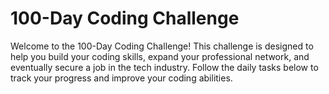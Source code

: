 # 100-Day Coding Challenge

Welcome to the 100-Day Coding Challenge! This challenge is designed to help you build your coding skills, expand your professional network, and eventually secure a job in the tech industry. Follow the daily tasks below to track your progress and improve your coding abilities.
